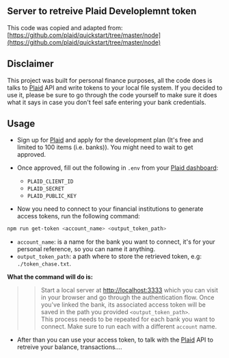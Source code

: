 ## Server to retreive Plaid Developlemnt token

This code was copied and adapted from:
[https://github.com/plaid/quickstart/tree/master/node](https://github.com/plaid/quickstart/tree/master/node)


## Disclaimer

This project was built for personal finance purposes, all the code does is talks to [Plaid](https://plaid.com) API and write tokens to your local file system.
If you decided to use it, please be sure to go through the code yourself to make sure it does what it says in case you don't feel safe entering your bank credentials.

## Usage

- Sign up for [Plaid](https://plaid.com/) and apply for the development plan (It's free and limited to 100 items (i.e. banks)). You might need to wait to get approved.

- Once approved, fill out the following in `.env` from your [Plaid dashboard](https://dashboard.plaid.com/account/keys):

  - `PLAID_CLIENT_ID`
  - `PLAID_SECRET`
  - `PLAID_PUBLIC_KEY`

- Now you need to connect to your financial institutions to generate access tokens, run the following command:
```bash
npm run get-token <account_name> <output_token_path>
```

 - `account_name`: is a name for the bank you want to connect, it's for your personal reference, so you can name it anything.
 - `output_token_path`: a path where to store the retrieved token, e.g: `./token_chase.txt`.

 **What the command will do is:**

>>Start a local server at [http://localhost:3333](http://localhost:3333) which you can visit in your browser and go through the authentication flow. Once you've linked the bank, its associated access token will be saved in the path you provided `<output_token_path>`.  
This process needs to be repeated for each bank you want to connect. Make sure to run each with a different `account` name.

- After than you can use your access token, to talk with the [Plaid](https://plaid.com/) API to retreive your balance, transactions....
